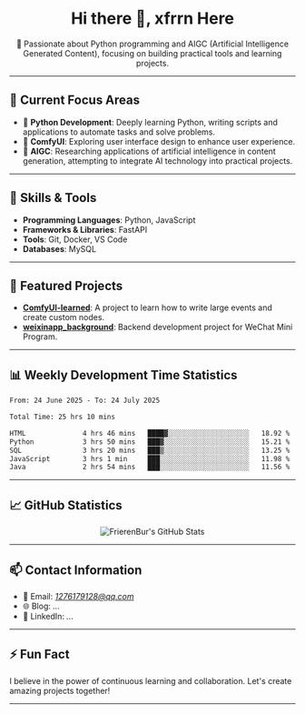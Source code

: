 <h1 align="center">Hi there 👋, xfrrn Here</h1>

<p align="center">
  🎯 Passionate about Python programming and AIGC (Artificial Intelligence Generated Content), focusing on building practical tools and learning projects.
</p>

---

## 🧠 Current Focus Areas

- 🐍 **Python Development**: Deeply learning Python, writing scripts and applications to automate tasks and solve problems.
- 🧩 **ComfyUI**: Exploring user interface design to enhance user experience.
- 🤖 **AIGC**: Researching applications of artificial intelligence in content generation, attempting to integrate AI technology into practical projects.

---

## 🔧 Skills & Tools

- **Programming Languages**: Python, JavaScript
- **Frameworks & Libraries**: FastAPI
- **Tools**: Git, Docker, VS Code
- **Databases**: MySQL

---

## 📂 Featured Projects

- [**ComfyUI-learned**](https://github.com/FrierenBur/ComfyUI-learned): A project to learn how to write large events and create custom nodes.
- [**weixinapp_background**](https://github.com/FrierenBur/weixinapp_background): Backend development project for WeChat Mini Program.

---

## 📊 Weekly Development Time Statistics
<!--START_SECTION:waka-->

```txt
From: 24 June 2025 - To: 24 July 2025

Total Time: 25 hrs 10 mins

HTML              4 hrs 46 mins   ████▓░░░░░░░░░░░░░░░░░░░░   18.92 %
Python            3 hrs 50 mins   ███▓░░░░░░░░░░░░░░░░░░░░░   15.21 %
SQL               3 hrs 20 mins   ███▒░░░░░░░░░░░░░░░░░░░░░   13.25 %
JavaScript        3 hrs 1 min     ███░░░░░░░░░░░░░░░░░░░░░░   11.98 %
Java              2 hrs 54 mins   ███░░░░░░░░░░░░░░░░░░░░░░   11.56 %
```

<!--END_SECTION:waka-->



---

## 📈 GitHub Statistics

<p align="center">
  <img src="https://github-readme-stats.vercel.app/api?username=FrierenBur&show_icons=true&theme=radical" alt="FrierenBur's GitHub Stats" />
</p>

---

## 📫 Contact Information

- 📧 Email: *1276179128@qq.com*
- 🌐 Blog: *...*
- 💼 LinkedIn: *...*

---

## ⚡ Fun Fact

I believe in the power of continuous learning and collaboration. Let's create amazing projects together!

---
